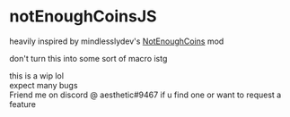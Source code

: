 # notEnoughCoinsJS
heavily inspired by mindlesslydev's [NotEnoughCoins](https://github.com/mindlesslydev/NotEnoughCoins) mod

don't turn this into some sort of macro istg

this is a wip lol  
expect many bugs  
Friend me on discord @ aesthetic#9467 if u find one or want to request a feature
